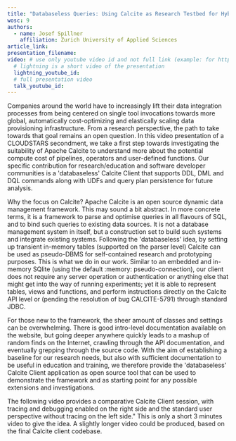 ```yaml
---
title: "Databaseless Queries: Using Calcite as Research Testbed for Hybrid Cloud Data Integration"
wosc: 9
authors:
  - name: Josef Spillner
    affiliation: Zurich University of Applied Sciences
article_link: 
presentation_filename: 
video: # use only youtube video id and not full link (example: for https://www.youtube.com/watch?v=xcJtL7QggTI, id is xcJtL7QggTI)
  # lightning is a short video of the presentation
  lightning_youtube_id: 
  # full presentation video
  talk_youtube_id: 
---
```


Companies around the world have to increasingly lift their data integration processes from being centered on single tool invocations towards more global, automatically cost-optimizing and elastically scaling data provisioning infrastructure. From a research perspective, the path to take towards that goal remains an open question. In this video presentation of a CLOUDSTARS secondment, we take a first step towards investigating the suitability of Apache Calcite to understand more about the potential compute cost of pipelines, operators and user-defined functions. Our specific contribution for research/education and software developer communities is a 'databaseless' Calcite Client that supports DDL, DML and DQL commands along with UDFs and query plan persistence for future analysis.

Why the focus on Calcite? Apache Calcite is an open source dynamic data management framework. This may sound a bit abstract. In more concrete terms, it is a framework to parse and optimise queries in all flavours of SQL, and to bind such queries to existing data sources. It is not a database management system in itself, but a construction set to build such systems and integrate existing systems. Following the 'databaseless' idea, by setting up transient in-memory tables (supported on the parser level) Calcite can be used as pseudo-DBMS for self-contained research and prototyping purposes. This is what we do in our work. Similar to an embedded and in-memory SQlite (using the default :memory: pseudo-connection), our client does not require any server operation or authentication or anything else that might get into the way of running experiments; yet it is able to represent tables, views and functions, and perform instructions directly on the Calcite API level or (pending the resolution of bug CALCITE-5791) through standard JDBC.

For those new to the framework, the sheer amount of classes and settings can be overwhelming. There is good intro-level documentation available on the website, but going deeper anywhere quickly leads to a mashup of random finds on the Internet, crawling through the API documentation, and eventually grepping through the source code. With the aim of establishing a baseline for our research needs, but also with sufficient documentation to be useful in education and training, we therefore provide the 'databaseless' Calcite Client application as open source tool that can be used to demonstrate the framework and as starting point for any possible extensions and investigations.

The following video provides a comparative Calcite Client session, with tracing and debugging enabled on the right side and the standard user perspective without tracing on the left side."	This is only a short 3 minutes video to give the idea. A slightly longer video could be produced, based on the final Calcite client codebase.
